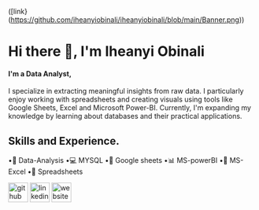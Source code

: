 ([link}(https://github.com/iheanyiobinali/iheanyiobinali/blob/main/Banner.png))

# Hi there 👋, I'm Iheanyi Obinali
#### I'm a Data Analyst,
I specialize in extracting meaningful insights from raw data. I particularly enjoy working with spreadsheets and creating visuals using tools like Google Sheets, Excel and Microsoft Power-BI. Currently, I'm expanding my knowledge by learning about databases and their practical applications.

## Skills and Experience.
•🧮 Data-Analysis
•💻 MYSQL
•📄 Google sheets
•📊 MS-powerBI
•📑 MS-Excel
•📄 Spreadsheets



[<img src='https://cdn.jsdelivr.net/npm/simple-icons@3.0.1/icons/github.svg' alt='github' height='40'>](https://github.com/iheanyiobinali)  [<img src='https://cdn.jsdelivr.net/npm/simple-icons@3.0.1/icons/linkedin.svg' alt='linkedin' height='40'>](https://www.linkedin.com/in/iheanyi-obinali/)  [<img src='https://cdn.jsdelivr.net/npm/simple-icons@3.0.1/icons/icloud.svg' alt='website' height='40'>](bit.ly/iheanyigodswill)  

